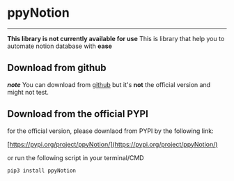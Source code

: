 # ppyNotion
---
**This library is not currently available for use**
This is library that help you to automate notion database with **ease**

## Download from github
***note*** You can download from [github](https://github.com/jirayuwat12/ppyNotion) but it's **not** the official version and might not test.

## Download from the official PYPI
for the official version, please downlaod from PYPI by the following link: 

[https://pypi.org/project/ppyNotion/](https://pypi.org/project/ppyNotion/)

or run the following script in your terminal/CMD

```sh
pip3 install ppyNotion
```
